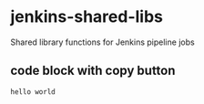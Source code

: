 # jenkins-shared-libs
 Shared library functions for Jenkins pipeline jobs

## code block with copy button

```bash
hello world
```
